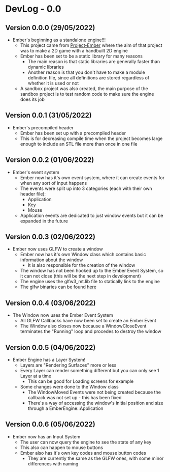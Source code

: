 # DevLog - 0.0

## Version 0.0.0 (29/05/2022)
- Ember's beginning as a standalone engine!!!
    - This project came from [Project-Ember](https://github.com/RottenThunder/Project-Ember) where the aim of that project was to make a 2D game with a handbuilt 2D engine
    - Ember has been set to be a static library for many reasons
        - The main reason is that static libraries are generally faster than dynamic libraries
        - Another reason is that you don't have to make a module definition file, since all definitions are stored regardless of whether it is used or not
    - A sandbox project was also created, the main purpose of the sandbox project is to test random code to make sure the engine does its job

## Version 0.0.1 (31/05/2022)
- Ember's precompiled header
    - Ember has been set up with a precompiled header
    - This is for decreasing compile time when the project becomes large enough to include an STL file more than once in one file

## Version 0.0.2 (01/06/2022)
- Ember's event system
    - Ember now has it's own event system, where it can create events for when any sort of input happens
    - The events were split up into 3 categories (each with their own header file):
        - Application
        - Key
        - Mouse
    - Application events are dedicated to just window events but it can be expanded in the future

## Version 0.0.3 (02/06/2022)
- Ember now uses GLFW to create a window
    - Ember now has it's own Window class which contains basic information about the window
        - It is also responsible for the creation of the window
    - The window has not been hooked up to the Ember Event System, so it can not close (this will be the next step in development)
    - The engine uses the glfw3_mt.lib file to statically link to the engine
    - The glfw binaries can be found [here](https://www.glfw.org/download.html)

## Version 0.0.4 (03/06/2022)
- The Window now uses the Ember Event System
    - All GLFW Callbacks have now been set to create an Ember Event
    - The Window also closes now because a WindowCloseEvent terminates the "Running" loop and procedes to destroy the window

## Version 0.0.5 (04/06/2022)
- Ember Engine has a Layer System!
    - Layers are "Rendering Surfaces" more or less
    - Every Layer can render something different but you can only see 1 Layer at a time
        - This can be good for Loading screens for example
    - Some changes were done to the Window class
        - The WindowMoved Events were not being created because the callback was not set up - this has been fixed
        - There's a way of accessing the window's initial position and size through a EmberEngine::Application

## Version 0.0.6 (05/06/2022)
- Ember now has an Input System
    - The user can now query the engine to see the state of any key
    - This also can happen to mouse buttons
    - Ember also has it's own key codes and mouse button codes
        - They are currently the same as the GLFW ones, with some minor differences with naming
